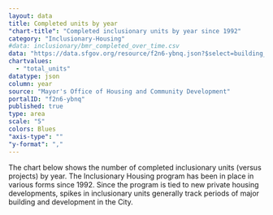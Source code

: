 ```yaml
---
layout: data
title: Completed units by year
"chart-title": "Completed inclusionary units by year since 1992"
category: "Inclusionary-Housing"
#data: inclusionary/bmr_completed_over_time.csv
data: "https://data.sfgov.org/resource/f2n6-ybnq.json?$select=building_completion_calendar_year%20as%20%22year%22,sum(total_bmr_s_in_this_building_or_phase)%20as%20%22total_units%22&$group=building_completion_calendar_year&$where=building_completion_calendar_year%3C2015&$order=building_completion_calendar_year"
chartvalues:
  - "total_units"
datatype: json
column: year
source: "Mayor's Office of Housing and Community Development"
portalID: "f2n6-ybnq"
published: true
type: area
scale: "5"
colors: Blues
"axis-type": ""
"y-format": ","
---
```


The chart below shows the number of completed inclusionary units (versus projects) by year. The Inclusionary Housing program has been in place in various forms since 1992. Since the program is tied to new private housing developments, spikes in inclusionary units generally track periods of major building and development in the City.
